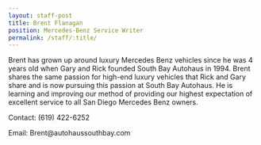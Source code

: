 ```yaml
---
layout: staff-post
title: Brent Flanagan
position: Mercedes-Benz Service Writer
permalink: /staff/:title/
---
```


<p>Brent has grown up around luxury Mercedes Benz vehicles since he was 4 years old when Gary and Rick founded South Bay Autohaus in 1994. Brent shares the same passion for high-end luxury vehicles that Rick and Gary share and is now pursuing this passion at South Bay Autohaus. He is learning and improving our method of providing our highest expectation of excellent service to all San Diego Mercedes Benz owners.</p>

<p>Contact: (619) 422-6252</p>
<p>Email: Brent@autohaussouthbay.com</p>